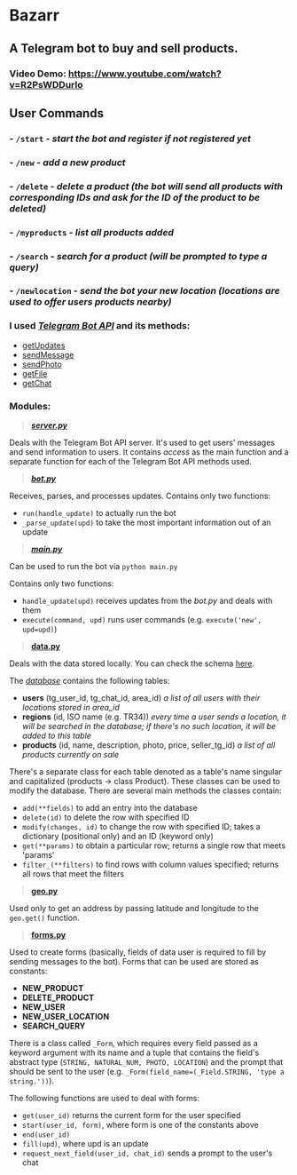 # Bazarr
## **A Telegram bot to buy and sell products.**
### Video Demo:  https://www.youtube.com/watch?v=R2PsWDDurlo

## User Commands
### - ```/start``` - *start the bot and register if not registered yet*
### - ```/new``` - *add a new product*
### - ```/delete``` - *delete a product (the bot will send all products with corresponding IDs and ask for the ID of the product to be deleted)*
### - ```/myproducts``` - *list all products added*
### - ```/search``` - *search for a product (will be prompted to type a query)*
### - ```/newlocation``` - *send the bot your new location (locations are used to offer users products nearby)*

### I used [*Telegram Bot API*](https://core.telegram.org/bots/api) and its methods:
- [getUpdates](https://core.telegram.org/bots/api#getupdates)
- [sendMessage](https://core.telegram.org/bots/api#sendmessage)
- [sendPhoto](https://core.telegram.org/bots/api#sendphoto)
- [getFile](https://core.telegram.org/bots/api#getfile)
- [getChat](https://core.telegram.org/bots/api#getchat)

### Modules:

> [***server.py***](server.py)

Deals with the Telegram Bot API server. It's used to get users' messages and send information to users. It contains *access* as the main function and a separate function for each of the Telegram Bot API methods used.

> [***bot.py***](bot.py)

Receives, parses, and processes updates. Contains only two functions:
- ```run(handle_update)``` to actually run the bot
- ```_parse_update(upd)``` to take the most important information out of an update

> [***main.py***](main.py)

Can be used to run the bot via ```python main.py```

Contains only two functions:
- ```handle_update(upd)``` receives updates from the *bot.py* and deals with them
- ```execute(command, upd)``` runs user commands (e.g. ```execute('new', upd=upd)```)

> [**data.py**](data.py)

Deals with the data stored locally.
You can check the schema [here](schema.sql).

The [*database*](data.db) contains the following tables:
- **users** (tg_user_id, tg_chat_id, area_id)  *a list of all users with their locations stored in area_id*
- **regions** (id, ISO name (e.g. TR34))  *every time a user sends a location, it will be searched in the database; if there's no such location, it will be added to this table*
- **products** (id, name, description, photo, price, seller_tg_id) *a list of all products currently on sale*

There's a separate class for each table denoted as a table's name singular and capitalized (products -> class Product). These classes can be used to modify the database. There are several main methods the classes contain:
- ```add(**fields)``` to add an entry into the database
- ```delete(id)``` to delete the row with specified ID
- ```modify(changes, id)``` to change the row with specified ID; takes a dictionary (positional only) and an ID (keyword only)
- ```get(**params)``` to obtain a particular row; returns a single row that meets 'params'
- ```filter_(**filters)``` to find rows with column values specified; returns all rows that meet the filters

> [**geo.py**](geo.py)

Used only to get an address by passing latitude and longitude to the ```geo.get()``` function.

> [**forms.py**](forms.py)

Used to create forms (basically, fields of data user is required to fill by sending messages to the bot). Forms that can be used are stored as constants:
- **NEW_PRODUCT**
- **DELETE_PRODUCT**
- **NEW_USER**
- **NEW_USER_LOCATION**
- **SEARCH_QUERY**

There is a class called ```_Form```, which requires every field passed as a keyword argument with its name and a tuple that contains the field's abstract type (```STRING, NATURAL_NUM, PHOTO, LOCATION```) and the prompt that should be sent to the user (e.g. ```_Form(field_name=(_Field.STRING, 'type a string.'))```).

The following functions are used to deal with forms:
- ```get(user_id)``` returns the current form for the user specified
- ```start(user_id, form)```, where form is one of the constants above
- ```end(user_id)```
- ```fill(upd)```, where upd is an update
- ```request_next_field(user_id, chat_id)``` sends a prompt to the user's chat
